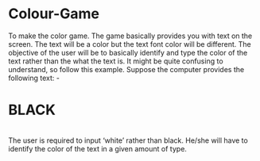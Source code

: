 # Colour-Game
To make the color game. The game basically provides you with text on the 
screen. The text will be a color but the text font color will be different. 
The objective of the user will be to basically identify and type the color of 
the text rather than the what the text is. It might be quite confusing to 
understand, so follow this example. 
Suppose the computer provides the following text: -
<br><h1>BLACK</h1><br>
The user is required to input ‘white’ rather than black. He/she will have to 
identify the color of the text in a given amount of type. 
